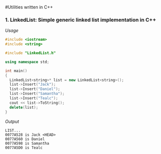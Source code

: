 #Utilities written in C++

### 1. LinkedList: Simple generic linked list implementation in C++

*Usage*

```c++
#include <iostream>
#include <string>

#include "LinkedList.h"

using namespace std;

int main() 
{
  LinkedList<string>* list = new LinkedList<string>();
  list->Insert("Jack");
  list->Insert("Daniel");
  list->Insert("Samantha");
  list->Insert("Tealc");
  cout << list->ToString();
  delete(list);
}
```

*Output*
```
LIST...
0077A528 is Jack <HEAD>
0077A560 is Daniel
0077A598 is Samantha
0077A5D0 is Tealc
```
